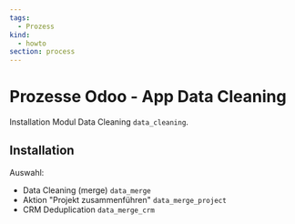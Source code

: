 ```yaml
---
tags:
  - Prozess
kind:
  - howto
section: process
---
```


# Prozesse Odoo - App Data Cleaning

Installation Modul Data Cleaning `data_cleaning`.

## Installation

Auswahl:

- Data Cleaning (merge) `data_merge`
- Aktion "Projekt zusammenführen" `data_merge_project`
- CRM Deduplication `data_merge_crm`
